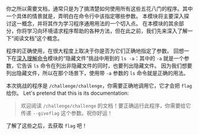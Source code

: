 你之所以需要文档，通常只是为了搞清楚如何使用所有这些五花八门的程序。其中一个具体的情景就是，弄明白在命令行中该指定哪些参数。
本模块将主要深入探讨这一概念，并将其作为学习程序通用用法的一个切入点。
在本模块的其余部分，你将学习向环境请求程序帮助的各种方法，但在此之前，我们先来深入了解一下“阅读文档”这个概念。

程序的正确使用，在很大程度上取决于你是否为它们正确地指定了参数。
回想一下在[深入理解命令](../commands)模块的“隐藏文件”挑战中用到的 `ls -a`：其中的 `-a` 就是一个参数，它告诉 `ls` 命令在列出非隐藏文件的同时，也要列出隐藏文件。
因为我们想要列出隐藏文件，所以在那个场景下，使用带 `-a` 参数的 `ls` 命令就是正确的用法。

本次挑战的程序是 `/challenge/challenge`，你需要正确地调用它，它才会把 `flag` 给你。
Let's pretend that this is its documentation:

>欢迎阅读 `/challenge/challenge` 的文档！要正确运行此程序，你需要给它传递 `--giveflag` 这个参数。祝你好运！

了解了这些之后，去获取 `flag` 吧！
